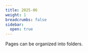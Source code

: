 ```yaml
---
title: 2025-06
weight: 1
breadcrumbs: false
sidebar:
  open: true
---
```


Pages can be organized into folders.
